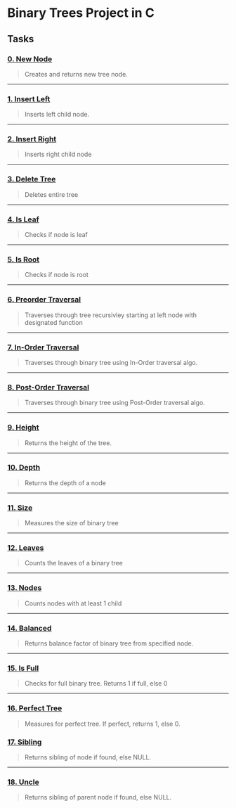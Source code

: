 # Binary Trees Project in C

## Tasks

### [0. New Node](https://github.com/AnthonyArmour/binary_trees/blob/main/0-binary_tree_node.c#:~:text=binary_tree_t%20*binary_tree_node(binary_tree_t%20*parent%2C%20int%20value) "0. New Node")
> Creates and returns new tree node.
---

### [1. Insert Left](https://github.com/AnthonyArmour/binary_trees/blob/main/1-binary_tree_insert_left.c "1. Insert Left")
> Inserts left child node.
---

### [2. Insert Right](https://github.com/AnthonyArmour/binary_trees/blob/main/2-binary_tree_insert_right.c "2. Insert Right")
> Inserts right child node
---

### [3. Delete Tree](https://github.com/AnthonyArmour/binary_trees/blob/main/3-binary_tree_delete.c "3. Delete Tree")
> Deletes entire tree
---

### [4. Is Leaf](https://github.com/AnthonyArmour/binary_trees/blob/main/4-binary_tree_is_leaf.c "4. Is Leaf")
> Checks if node is leaf
---

### [5. Is Root](https://github.com/AnthonyArmour/binary_trees/blob/main/5-binary_tree_is_root.c "5.Is Root")
> Checks if node is root
---

### [6. Preorder Traversal](https://github.com/AnthonyArmour/binary_trees/blob/main/6-binary_tree_preorder.c "6. Preorder Traversal")
> Traverses through tree recursivley starting at left node with designated function
---

### [7. In-Order Traversal](https://github.com/AnthonyArmour/binary_trees/blob/main/7-binary_tree_inorder.c "7. In-Order Traversal")
> Traverses through binary tree using In-Order traversal algo.
---

### [8. Post-Order Traversal](https://github.com/AnthonyArmour/binary_trees/blob/main/8-binary_tree_postorder.c "8. Post-Order Traversal")
> Traverses through binary tree using Post-Order traversal algo.
---

### [9. Height](https://github.com/AnthonyArmour/binary_trees/blob/main/9-binary_tree_height.c "9. Height")
> Returns the height of the tree.
---

### [10. Depth](https://github.com/AnthonyArmour/binary_trees/blob/main/10-binary_tree_depth.c "10. Depth")
> Returns the depth of a node
---

### [11. Size](https://github.com/AnthonyArmour/binary_trees/blob/main/11-binary_tree_size.c "11. Size")
> Measures the size of binary tree
---

### [12. Leaves](https://github.com/AnthonyArmour/binary_trees/blob/main/12-binary_tree_leaves.c "12. Leaves")
> Counts the leaves of a binary tree
---

### [13. Nodes](https://github.com/AnthonyArmour/binary_trees/blob/main/13-binary_tree_nodes.c "13. Nodes")
> Counts nodes with at least 1 child
---

### [14. Balanced](https://github.com/AnthonyArmour/binary_trees/blob/main/14-binary_tree_balance.c "14. Balanced")
> Returns balance factor of binary tree from specified node.
---

### [15. Is Full](https://github.com/AnthonyArmour/binary_trees/blob/main/15-binary_tree_is_full.c "15. Is Full")
> Checks for full binary tree. Returns 1 if full, else 0
---

### [16. Perfect Tree](https://github.com/AnthonyArmour/binary_trees/blob/main/16-binary_tree_is_perfect.c "16. Perfect Tree")
> Measures for perfect tree. If perfect, returns 1, else 0.

### [17. Sibling](https://github.com/AnthonyArmour/binary_trees/blob/main/17-binary_tree_sibling.c "17. Sibling")
> Returns sibling of node if found, else NULL.
---

### [18. Uncle](https://github.com/AnthonyArmour/binary_trees/blob/main/18-binary_tree_uncle.c "18. Uncle")
> Returns sibling of parent node if found, else NULL.